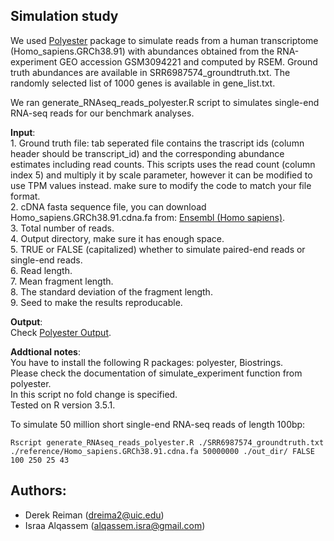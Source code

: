 

## Simulation study



We used <a target="_blank" href="https://github.com/alyssafrazee/polyester">Polyester</a> package to simulate reads from a human transcriptome (Homo\_sapiens.GRCh38.91) with abundances obtained from the RNA-experiment GEO accession GSM3094221 and computed by RSEM. Ground truth abundances are available in SRR6987574\_groundtruth.txt. The randomly selected list of 1000 genes is available in gene\_list.txt.


We ran generate_RNAseq_reads_polyester.R script to simulates single-end RNA-seq reads for our benchmark analyses.

**Input**: <br/> 1. Ground truth file: tab seperated file contains the trascript ids (column header should be transcript_id) and the corresponding abundance estimates including read counts. This scripts uses the read count (column index 5) and multiply it by scale parameter, however it can be modified to use TPM values instead. make sure to modify the code to match your file format. <br/>
2. cDNA fasta sequence file, you can download Homo_sapiens.GRCh38.91.cdna.fa from:
<a target="_blank" href="http://www.ensembl.org/Homo_sapiens">Ensembl (Homo sapiens)</a>.<br/>
3. Total number of reads. <br/>
4. Output directory, make sure it has enough space. <br/>
5. TRUE or FALSE (capitalized) whether to simulate paired-end reads or single-end reads. <br/>
6. Read length. <br/>
7. Mean fragment length. <br/>
8. The standard deviation of the fragment length. <br/>
9. Seed to make the results reproducable. <br/>

**Output**: <br/>
Check <a target="_blank" href="https://github.com/alyssafrazee/polyester#output">Polyester Output</a>.<br/>

**Addtional notes**: <br/>
You have to install the following R packages: polyester, Biostrings.<br/>
Please check the documentation of simulate_experiment function from polyester.<br/> 
In this script no fold change is specified. <br/>
Tested on R version 3.5.1.

To simulate 50 million short single-end RNA-seq reads of length 100bp:
```
Rscript generate_RNAseq_reads_polyester.R ./SRR6987574_groundtruth.txt ./reference/Homo_sapiens.GRCh38.91.cdna.fa 50000000 ./out_dir/ FALSE 100 250 25 43
```



Authors:
----------------------------
* Derek Reiman (dreima2@uic.edu)
* Israa Alqassem (alqassem.isra@gmail.com)

